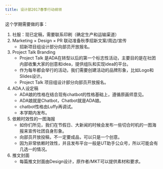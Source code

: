 ```yaml
---
title: 设计部2017春季行动纲领
---
```


这个学期需要做的事：

1. 社服：现已定稿，需要联系印刷（确定生产和运输渠道）
2. Marketing × Design × PR 联动准备秋季招新文案/周边/宣传
    -   招新项目组设计部分向部员开放报名。
3. Project Talk Branding
    -   Project Talk 是ADA在转型以后的第一个标志性活动，主要目的是在社团内部收集大家的创意和idea，提供组队和实现idea的平台。
    -   作为每年都会举行的活动，我们需要创建活动的品牌形象，比如Logo和Slides设计。
    -   Project Talk 项目组设计部分向部员开放报名。
4. ADA人设定稿
    -   ADA娘的性格在结合现有chatbot的性格基础上，遵循原画师意见。
    -   ADA娘就是Chatbot，Chatbot就是ADA娘。
    -   chatbot性格由Luffy再调试。
    -   本学期内发布。
5. 依赖时效性的一图海报
    -   如你们所见，我们在节假日、大新闻的时候会发布一些切合时机的一图海报来宣传社团自身形象。
    -   向部员开放投稿，不一定要成品，可以只是一个创意。
    -   因为非常依赖时效性，并且发布平台一般是UT助手公众号，所以可能会有几选一的情况。
6. 推文封面
    -   每篇推文封面由Design设计，原作者/MKT可以提供素材和要求。
